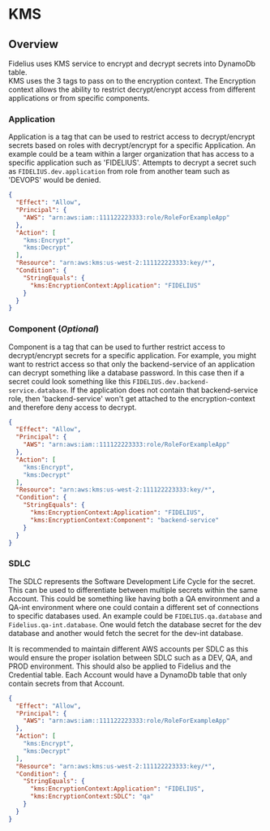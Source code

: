 # KMS

## Overview
Fidelius uses KMS service to encrypt and decrypt secrets into DynamoDb table.  
KMS uses the 3 tags to pass on to the encryption context.  The Encryption context
allows the ability to restrict decrypt/encrypt access from different applications or
from specific components.  

### Application
Application is a tag that can be used to restrict access to decrypt/encrypt secrets based
on roles with decrypt/encrypt for a specific Application.  An example could be a team within a 
larger organization that has access to a specific application such as 'FIDELIUS'. Attempts
to decrypt a secret such as `FIDELIUS.dev.application` from role from another team such as 'DEVOPS'
would be denied.

``` json
{
  "Effect": "Allow",
  "Principal": {
    "AWS": "arn:aws:iam::111122223333:role/RoleForExampleApp"
  },
  "Action": [
    "kms:Encrypt",
    "kms:Decrypt"
  ],
  "Resource": "arn:aws:kms:us-west-2:111122223333:key/*",
  "Condition": {
    "StringEquals": {
      "kms:EncryptionContext:Application": "FIDELIUS"
    }
  }
}

```

### Component (_Optional_)
Component is a tag that can be used to further restrict access to decrypt/encrypt secrets
for a specific application.  For example, you might want to restrict access so that
only the backend-service of an application can decrypt something like a database password.
In this case then if a secret could look something like this `FIDELIUS.dev.backend-service.database`.
If the application does not contain that backend-service role, then 'backend-service' won't get
attached to the encryption-context and therefore deny access to decrypt.

``` json
{
  "Effect": "Allow",
  "Principal": {
    "AWS": "arn:aws:iam::111122223333:role/RoleForExampleApp"
  },
  "Action": [
    "kms:Encrypt",
    "kms:Decrypt"
  ],
  "Resource": "arn:aws:kms:us-west-2:111122223333:key/*",
  "Condition": {
    "StringEquals": {
      "kms:EncryptionContext:Application": "FIDELIUS",
      "kms:EncryptionContext:Component": "backend-service"
    }
  }
}

```

### SDLC
The SDLC represents the Software Development Life Cycle for the secret.  This can be used
to differentiate between multiple secrets within the same Account.  This could be something
like having both a QA environment and a QA-int environment where one could contain a different
set of connections to specific databases used.  An example could be `FIDELIUS.qa.database` and 
`Fidelius.qa-int.database`.  One would fetch the database secret for the dev database and another
would fetch the secret for the dev-int database.

It is recommended to maintain different AWS accounts per SDLC as this would ensure the proper
isolation between SDLC such as a DEV, QA, and PROD environment.  This should also be applied
to Fidelius and the Credential table.  Each Account would have a DynamoDb table that only contain
secrets from that Account.

``` json
{
  "Effect": "Allow",
  "Principal": {
    "AWS": "arn:aws:iam::111122223333:role/RoleForExampleApp"
  },
  "Action": [
    "kms:Encrypt",
    "kms:Decrypt"
  ],
  "Resource": "arn:aws:kms:us-west-2:111122223333:key/*",
  "Condition": {
    "StringEquals": {
      "kms:EncryptionContext:Application": "FIDELIUS",
      "kms:EncryptionContext:SDLC": "qa"
    }
  }
}

```

